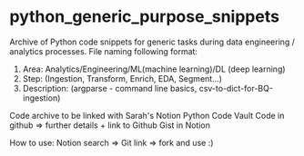 # python_generic_purpose_snippets
Archive of Python code snippets for generic tasks during data engineering / analytics processes. 
File naming following format: 
  1. Area: Analytics/Engineering/ML(machine learning)/DL (deep learning)
  2. Step: (Ingestion, Transform, Enrich, EDA, Segment...)
  3. Description: (argparse - command line basics, csv-to-dict-for-BQ-ingestion)
  
Code archive to be linked with Sarah's Notion Python Code Vault
Code in github => further details + link to Github Gist in Notion

How to use: Notion search => Git link => fork and use :)
